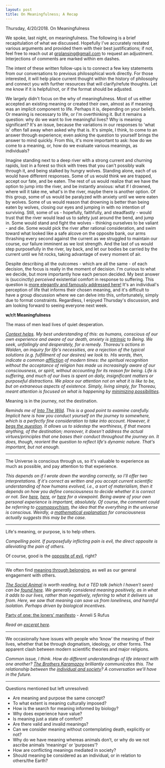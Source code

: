 ```yaml
---
layout: post
title: On Meaningfulness; A Recap
---
```


Thursday, 4/20/2018. On Meaningfulness <!--excerpt-->

We spoke, last night, on meaningfulness. The following is a brief recapitulation of what we discussed. Hopefully I've accurately restated various arguments and provided them with their best justifications; if not, feel free to reach out at grplansing@gmail.com to request an adjustment. Interjections of comments are marked within em dashes. 

The intent of these written follow-ups is to connect a few key statements from our conversations to previous philosophical work directly. For those interested, it will help place current thought within the history of philosophy and connect you with further resources that will clarify/refute thoughts. Let me know if it is helpful/not, or if the format should be adjusted.

We largely didn't focus on the why of meaningfulness. Most of us either accepted an existing meaning or created their own, almost as if meaning was an implicit component to life. Perhaps it is, depending on your beliefs. Or meaning is necessary to life, or I'm overthinking it. But it remains a question: why do we want to live meaningful lives? Why is meaning significant? It's an issue, because the variations in our responses to 'what is' often fall away when asked why that is. It's simple, I think, to come to an answer through experience; even asking the question to yourself brings the answer to mind quickly. From this, it's more important to ask: how do we come to a meaning, or, how do we evaluate various meanings, as individuals?

Imagine standing next to a deep river with a strong current and churning rapids, lost in a forest so thick with trees that you can't possibly walk through it, and being stalked by hungry wolves. Standing alone, each of us would have different responses. Some of us would think we are trapped, accept our fate, and be eaten. The rest of us would realize that we have the option to jump into the river, and be instantly anxious: what if I drowned, where will it take me, what's in the river, maybe there is another option. Of this group, some of us would be paralyzed with anxiety until we were eaten by wolves. Some of us would reason that drowning is better than being eaten by wolves, closing our eyes and jumping in with no intention of surviving. Still, some of us - hopefully, faithfully, and steadfastly - would trust that the river would lead us to safety just around the bend, and jump in. Some would stand and fight the wolves - thinking ourselves to be valiant - and die. Some would pick the river after rational consideration, and swim toward what looked like a safe alcove on the opposite bank, our arms thrashing every second against the current as we struggled to maintain our course, our failure imminent as we lost strength. And the last of us would step purposefully in the river, lay back, and let our bodies be carried by the current until we hit rocks, taking advantage of every moment of air. 

Despite describing all the outcomes - which are all the same - of each decision, the focus is really in the moment of decision. I'm curious to what we decide, but more importantly how each person decided. My best answer is (succinctly) *perceived* existential comfort in response to suffering. This question is [more elegantly and famously addressed here!](http://www2.hawaii.edu/~freeman/courses/phil360/16.%20Myth%20of%20Sisyphus.pdf#page=23&zoom=auto,-99,731) It's an individual's perception of life that informs their chosen meaning, and it's difficult to have a group discussion where we can delve into this, unfortunately, simply due to format constraints. Regardless, I enjoyed Thursday's discussion, and am looking forward to seeing everyone next week.

**w/r/t Meaningfulness**

The mass of men lead lives of quiet desperation.

*[Context helps](https://wwnorton.com/college/history/america-essential-learning/docs/HDThoreau-Walden-1854.pdf#page=3&zoom=auto,-99,278). My best understanding of this: as humans, conscious of our own experience and aware of our death, anxiety is [intrinsic](https://en.wikipedia.org/wiki/The_Concept_of_Anxiety) to Being. We seek, unfailingly and desperately, for a remedy. Thoreau's actions in Walden, an inquiry for life's necessities, are a rejection of the typical solutions (e.g. fulfillment of our desires) we look to. His words, then, indicate a common [affliction](http://www.naturalthinker.net/trl/texts/Kierkegaard,Soren/TheSicknessUntoDeath.pdf) of modern times: the spiritual recognition without the acceptance of religion has made us increasingly aware of our consciousness, or spirit, without accounting for its reason for being. Life is suffering, and much of our lives is spent on daily, insignificant matters or purposeful distractions. We place our attention not on what it is like to be, but on extraneous aspects of existence. Simply, living simply, for Thoreau, meant attention is focused on what is happening by [minimizing possibilities](https://philosophizethis.libsyn.com/079-kierkegaard-on-anxiety).*

Meaning is in the journey, not the destination.

*Reminds me of [Into The Wild](https://www.imdb.com/title/tt0758758/). This is a good point to examine carefully. Implicit here is how you conduct yourself on the journey to somewhere, which is a perfectly fine consideration to take into account. However, it [begs the question](https://www.quickanddirtytips.com/education/grammar/begs-the-question-update). It allows us to sidestep the worthiness, if that means anything, of the destination; moreover, it doesn't address the actual virtues/principles that one bases their conduct throughout the journey on. It does, though, reorient the question to reflect life's dynamic nature. That's important, but not enough.*

----

The Universe is conscious through us, so it's valuable to experience as much as possible, and pay attention to that experience.

*This depends on if I wrote down the wording correctly, so I'll offer two interpretations. If it's correct as written and you accept current scientific understanding of how humans evolved, i.e., a sort of materialism, then it depends on how you define consciousness to decide whether it is correct or not. See [here](https://www.nytimes.com/2014/10/12/opinion/sunday/are-we-really-conscious.html), [here](http://www.nybooks.com/daily/2018/03/13/the-consciousness-deniers/), or [here](https://samharris.org/the-mystery-of-consciousness/) for a viewpoint. Being aware of your own personal experience is important, absolutely. Of course, the comment could be referring to [cosmopsychism](https://aeon.co/essays/cosmopsychism-explains-why-the-universe-is-fine-tuned-for-life), the idea that the everything in the universe is conscious. Weirdly, a [mathematical explanation](https://www.wired.com/story/tricky-business-of-measuring-consciousness/) for consciousness actually suggests this may be the case.*

----

Life's meaning, or purpose, is to help others.

*Compelling point. If purposefully inflicting pain is evil, the direct opposite is alleviating the pain of others.* 

Of course, good is the [opposite of evil](https://en.wikipedia.org/wiki/Beyond_Good_and_Evil), right?

----

We often find [meaning through belonging](https://www.spring.org.uk/2013/10/sense-of-belonging-increases-meaningfulness-of-life.php), as well as our general engagement with others.

*[The Social Animal](https://www.amazon.com/Social-Animal-Sources-Character-Achievement/dp/0812979370) is worth reading, but a TED talk (which I haven’t seen) can be [found here](https://www.ted.com/talks/david_brooks_the_social_animal). We generally considered meaning positively, as in what it adds to our lives, rather than negatively, referring to what it delivers us from. Here, we saw that meaning can save us from loneliness, and harmful isolation. Perhaps driven by biological incentives.*

[Party of one: the loners' manifesto](https://www.worldcat.org/title/party-of-one-the-loners-manifesto/oclc/51059165) - Anneli S Rufus

*Read an [excerpt here](https://www.salon.com/2003/08/19/loners/).*

----

We occasionally have issues with people who ‘know’ the meaning of their lives, whether that be through dogmatism, ideology, or other forms. The apparent clash between modern scientific theories and major religions.

*Common issue, I think. How do different understandings of life interact with one another? [The Brothers Karamazov](http://www.gutenberg.org/ebooks/28054?msg=welcome_stranger) brilliantly communicates this. The relationship between the [individual and society](http://www.stephenhicks.org/wp-content/uploads/2015/10/FreudS-CIVILIZATION-AND-ITS-DISCONTENTS-text-final.pdf)? A conversation we’ll have in the future.*

----

Questions mentioned but left unresolved:

- Are meaning and purpose the same concept?
- To what extent is meaning culturally imposed?
- How is the search for meaning informed by biology?
- Why does experience have value?
- Is meaning just a state of comfort?
- Are there valid and invalid meanings? 
- Can we consider meaning without contemplating death, explicitly or not?
- Why do we have meaning whereas animals don’t, or why do we not ascribe animals ‘meanings’ or ‘purposes’?
- How are conflicting meanings mediated in society?
- Should meaning be considered as an individual, or in relation to others/the Earth?


